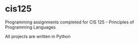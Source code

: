 # cis125
Programming assignments completed for CIS 125 - Principles of Programming Languages

All projects are written in Python
